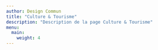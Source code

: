 ```yaml
---
author: Design Commun
title: "Culture & Tourisme"
description: "Description de la page Culture & Tourisme"
menu:
  main:
    weight: 4
---
```

